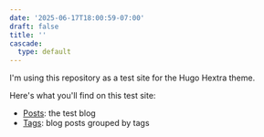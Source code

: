 ```yaml
---
date: '2025-06-17T18:00:59-07:00'
draft: false
title: ''
cascade:
  type: default
---
```


I'm using this repository as a test site for the Hugo Hextra theme.

Here's what you'll find on this test site:

* [Posts](/posts/): the test blog
* [Tags](/tags): blog posts grouped by tags

